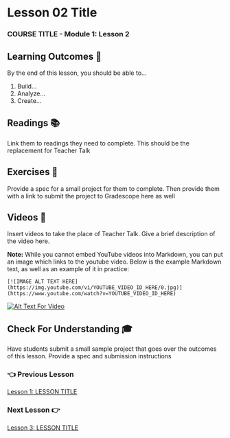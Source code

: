# Lesson 02 Title

### COURSE TITLE - Module 1: Lesson 2

## Learning Outcomes 💫

By the end of this lesson, you should be able to...

1. Build...
1. Analyze...
1. Create...

## Readings 📚

Link them to readings they need to complete. This should be the replacement for Teacher Talk

## Exercises 💪

Provide a spec for a small project for them to complete. Then provide them with a link to submit the project to Gradescope here as well

## Videos 🎥

Insert videos to take the place of Teacher Talk. Give a brief description of the video here.

**Note:** While you cannot embed YouTube videos into Markdown, you can put an image which links to the youtube video. Below is the example Markdown text, as well as an example of it in practice:

```
[![IMAGE ALT TEXT HERE](https://img.youtube.com/vi/YOUTUBE_VIDEO_ID_HERE/0.jpg)](https://www.youtube.com/watch?v=YOUTUBE_VIDEO_ID_HERE)
```

[![Alt Text For Video](https://img.youtube.com/vi/HHvvQI273ec/0.jpg)](https://www.youtube.com/watch?v=HHvvQI273ec)


## Check For Understanding 🎓

Have students submit a small sample project that goes over the outcomes of this lesson. Provide a spec and submission instructions

### 👈 Previous Lesson

[Lesson 1: LESSON TITLE](/Module-01/Lesson-01.md)

### Next Lesson 👉

[Lesson 3: LESSON TITLE](/Module-01/Lesson-03.md)